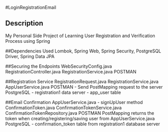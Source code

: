 
#LoginRegistrationEmail

## Description
My Personal Side Project of Learning User Registration and Verification Process using Spring


##Dependencies Used
Lombok, Spring Web, Spring Security, PostgreSQL Driver, Spring Data JPA


##Securing the Endpoints
WebSecurityConfig.java
RegistrationController.java
RegistrationService.java
POSTMAN

##Registration Service
RegistrationRequest.java
RegistrationService.java
AppUserService.java
POSTMAN - Send PostMapping request to the server
PostgreSQL - registration1 data server - app_user table


##Email Confirmation
AppUserService.java - signUpUser method
ConfirmationToken.java
ConfirmationTokenService.java
ConfirmationTokenRepository.java
POSTMAN  PostMapping returns the token when creating/registering/saving user from AppUserService.java
PostgreSQL - confirmation_token table from registration1 database server










